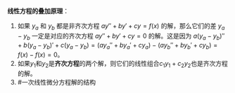 **线性方程的叠加原理**：
1. 如果 $y_a$ 和 $y_b$ 都是非齐次方程 $ay'' + by' + cy = f(x)$ 的解，那么它们的差 $y_a - y_b$ 一定是对应的齐次方程 $ay'' + by' + cy = 0$ 的解。这是因为 $a(y_a-y_b)'' + b(y_a-y_b)' + c(y_a-y_b) = (ay_a''+by_a'+cy_a) - (ay_b''+by_b'+cy_b) = f(x) - f(x) = 0$。
2. 如果$y_1$和$y_2$是**齐次方程**的两个解，则它们的线性组合$c_1y_1 + c_2y_2$也是齐次方程的解。 
3. #一次线性微分方程解的结构    

